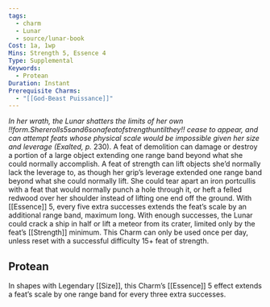 ```yaml
---
tags:
  - charm
  - Lunar
  - source/lunar-book
Cost: 1a, 1wp
Mins: Strength 5, Essence 4
Type: Supplemental
Keywords:
  - Protean
Duration: Instant
Prerequisite Charms:
  - "[[God-Beast Puissance]]"
---
```

*In her wrath, the Lunar shatters the limits of her own !!form.Shererolls5sand6sonafeatofstrengthuntilthey!! cease to appear, and can attempt feats whose physical scale would be impossible given her size and leverage (Exalted, p.*
230). A feat of demolition can damage or destroy a portion of a large object extending one range band beyond what she could normally accomplish. A feat of strength can lift objects she’d normally lack the leverage to, as though her grip’s leverage extended one range band beyond what she could normally lift. She could tear apart an iron portcullis with a feat that would normally punch a hole through it, or heft a felled redwood over her shoulder instead of lifting one end off the ground. With [[Essence]] 5, every five extra successes extends the feat’s scale by an additional range band, maximum long. With enough successes, the Lunar could crack a ship in half or lift a meteor from its crater, limited only by the feat’s [[Strength]] minimum. This Charm can only be used once per day, unless reset with a successful difficulty 15+ feat of strength. 
## Protean 

In shapes with Legendary [[Size]], this Charm’s [[Essence]] 5 effect extends a feat’s scale by one range band for every three extra successes.